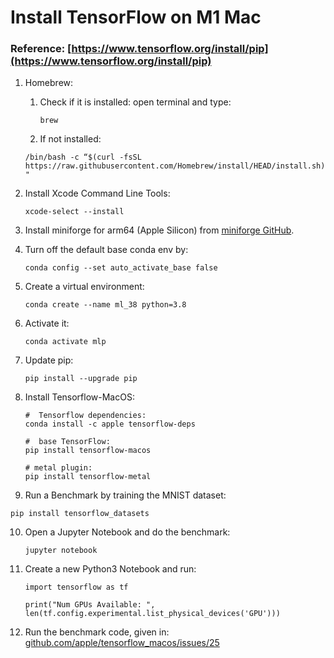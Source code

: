 # Install TensorFlow on M1 Mac

### Reference: [https://www.tensorflow.org/install/pip](https://www.tensorflow.org/install/pip)

1. Homebrew:
   1. Check if it is installed:
		open terminal and type:

		`brew`
   2. If not installed:

   `/bin/bash -c “$(curl -fsSL https://raw.githubusercontent.com/Homebrew/install/HEAD/install.sh)"`

2. Install Xcode Command Line Tools:

	`xcode-select --install`

3. Install miniforge for arm64 (Apple Silicon) from [miniforge GitHub](https://github.com/conda-forge/miniforge).

4. Turn off the default base conda env by:

   `conda config --set auto_activate_base false`

5. Create a virtual environment:

	`conda create --name ml_38 python=3.8`

6. Activate it:

	`conda activate mlp`

7. Update pip:

   `pip install --upgrade pip`

8. Install Tensorflow-MacOS:

	```
	#  Tensorflow dependencies:
	conda install -c apple tensorflow-deps

	#  base TensorFlow:
	pip install tensorflow-macos

	# metal plugin:
	pip install tensorflow-metal
	```

9.  Run a Benchmark by training the MNIST dataset:

   `pip install tensorflow_datasets`

10. Open a Jupyter Notebook and do the benchmark:

	`jupyter notebook`

11. Create a new Python3 Notebook and run:
	```
	import tensorflow as tf

	print("Num GPUs Available: ", len(tf.config.experimental.list_physical_devices('GPU')))
	```

12. Run the benchmark code, given in: [github.com/apple/tensorflow_macos/issues/25](https://github.com/apple/tensorflow_macos/issues/25)